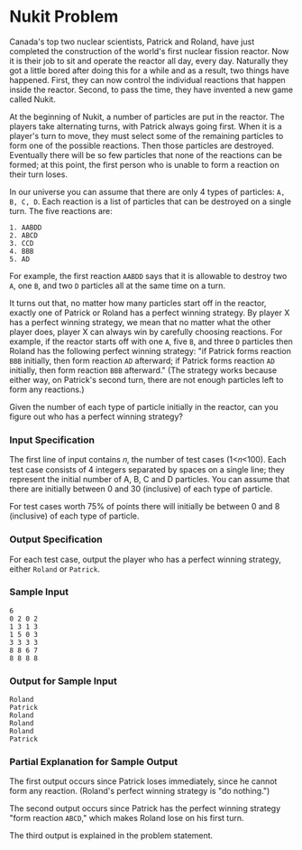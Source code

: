 # Nukit Problem

Canada's top two nuclear scientists, Patrick and Roland, have just completed the construction of the world's first nuclear fission reactor. Now it is their job to sit and operate the reactor all day, every day. Naturally they got a little bored after doing this for a while and as a result, two things have happened. First, they can now control the individual reactions that happen inside the reactor. Second, to pass the time, they have invented a new game called Nukit.

At the beginning of Nukit, a number of particles are put in the reactor. The players take alternating turns, with Patrick always going first. When it is a player's turn to move, they must select some of the remaining particles to form one of the possible reactions. Then those particles are destroyed. Eventually there will be so few particles that none of the reactions can be formed; at this point, the first person who is unable to form a reaction on their turn loses.

In our universe you can assume that there are only 4 types of particles: `A, B, C, D`. Each reaction is a list of particles that can be destroyed on a single turn. The five reactions are:

```
1. AABDD
2. ABCD
3. CCD
4. BBB
5. AD
```

For example, the first reaction `AABDD` says that it is allowable to destroy two `A`, one `B`, and two `D` particles all at the same time on a turn.

It turns out that, no matter how many particles start off in the reactor, exactly one of Patrick or Roland has a perfect winning strategy. By player X has a perfect winning strategy, we mean that no matter what the other player does, player X can always win by carefully choosing reactions. For example, if the reactor starts off with one `A`, five `B`, and three `D` particles then Roland has the following perfect winning strategy: "if Patrick forms reaction `BBB` initially, then form reaction `AD` afterward; if Patrick forms reaction `AD` initially, then form reaction `BBB` afterward." (The strategy works because either way, on Patrick's second turn, there are not enough particles left to form any reactions.)

Given the number of each type of particle initially in the reactor, can you figure out who has a perfect winning strategy?

### Input Specification

The first line of input contains 𝑛, the number of test cases (1<𝑛<100). Each test case consists of 4 integers separated by spaces on a single line; they represent the initial number of A, B, C and D particles. You can assume that there are initially between 0 and 30 (inclusive) of each type of particle.

For test cases worth 75% of points there will initially be between 0 and 8 (inclusive) of each type of particle.

### Output Specification

For each test case, output the player who has a perfect winning strategy, either `Roland` or `Patrick`.

### Sample Input

```
6
0 2 0 2
1 3 1 3
1 5 0 3
3 3 3 3
8 8 6 7
8 8 8 8
```

### Output for Sample Input
```
Roland
Patrick
Roland
Roland
Roland
Patrick
```

### Partial Explanation for Sample Output

The first output occurs since Patrick loses immediately, since he cannot form any reaction. (Roland's perfect winning strategy is "do nothing.")

The second output occurs since Patrick has the perfect winning strategy "form reaction `ABCD`," which makes Roland lose on his first turn.

The third output is explained in the problem statement.